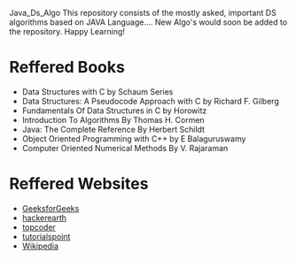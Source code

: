 Java_Ds_Algo
This repository consists of the mostly asked, important DS algorithms based on JAVA Language....
New Algo's would soon be added to the repository.
Happy Learning!

# Reffered Books
- Data Structures with C by Schaum Series
- Data Structures: A Pseudocode Approach with C by Richard F. Gilberg
- Fundamentals Of Data Structures in C by Horowitz
- Introduction To Algorithms By Thomas H. Cormen
- Java: The Complete Reference By Herbert Schildt
- Object Oriented Programming with C++ by E Balaguruswamy
- Computer Oriented Numerical Methods By V. Rajaraman 

# Reffered Websites
- [GeeksforGeeks](http://www.geeksforgeeks.org)
- [hackerearth](https://www.hackerearth.com/notes)
- [topcoder](https://www.topcoder.com/community/data-science/data-science-tutorials)
- [tutorialspoint](http://www.tutorialspoint.com)
- [Wikipedia](https://en.wikipedia.org)
